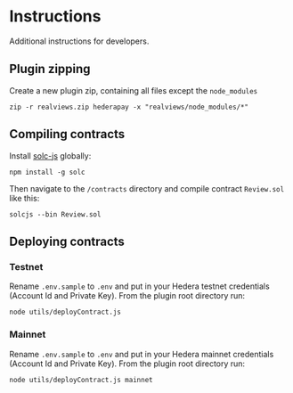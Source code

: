 # Instructions

Additional instructions for developers.

## Plugin zipping

Create a new plugin zip, containing all files except the `node_modules`

```
zip -r realviews.zip hederapay -x "realviews/node_modules/*"
```

## Compiling contracts

Install [solc-js](https://www.npmjs.com/package/solc) globally:

```
npm install -g solc
```

Then navigate to the `/contracts` directory and compile contract `Review.sol` like this:

```
solcjs --bin Review.sol
```

## Deploying contracts

### Testnet

Rename `.env.sample` to `.env` and put in your Hedera testnet credentials (Account Id and Private Key). From the plugin root directory run:

```
node utils/deployContract.js
```

### Mainnet

Rename `.env.sample` to `.env` and put in your Hedera mainnet credentials (Account Id and Private Key). From the plugin root directory run:

```
node utils/deployContract.js mainnet
```
